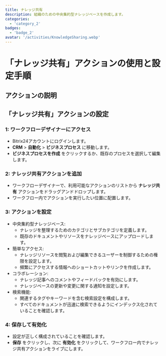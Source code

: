```yaml
---
title: ナレッジ共有
description: 組織のための中央集約型ナレッジベースを作成します。
categories: 
  - 'category_2'
badges: 
  - 'badge_2'
avatar: '/activities/KnowledgeSharing.webp'
---
```

# 「ナレッジ共有」アクションの使用と設定手順

## アクションの説明

## **「ナレッジ共有」アクションの設定**

### 1: ワークフローデザイナーにアクセス
- Bitrix24アカウントにログインします。
- **CRM** > **自動化** > **ビジネスプロセス** に移動します。
- **ビジネスプロセスを作成** をクリックするか、既存のプロセスを選択して編集します。

### 2: ナレッジ共有アクションを追加
- ワークフローデザイナーで、利用可能なアクションのリストから **ナレッジ共有** アクションをドラッグアンドドロップします。
- ワークフロー内でアクションを実行したい位置に配置します。

### 3: アクションを設定
- 中央集約型ナレッジベース:
  - ナレッジを整理するためのカテゴリとサブカテゴリを定義します。
  - 既存のドキュメントやリソースをナレッジベースにアップロードします。
- 簡単なアクセス:
  - ナレッジリソースを閲覧および編集できるユーザーを制御するための権限を設定します。
  - 頻繁にアクセスする情報へのショートカットやリンクを作成します。
- コラボレーション:
  - ナレッジ記事へのコメントやフィードバックを有効にします。
  - ナレッジベースの更新や変更に関する通知を設定します。
- 検索機能:
  - 関連するタグやキーワードを含む検索設定を構成します。
  - すべてのドキュメントが迅速に検索できるようにインデックス化されていることを確認します。

### 4: 保存して有効化
- 設定が正しく構成されていることを確認します。
- **保存** をクリックし、次に **有効化** をクリックして、ワークフロー内でナレッジ共有アクションをライブにします。
